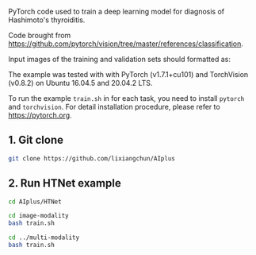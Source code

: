 PyTorch code used to train a deep learning model for diagnosis of Hashimoto's thyroiditis.

Code brought from https://github.com/pytorch/vision/tree/master/references/classification.

Input images of the training and validation sets should formatted as:

The example was tested with with PyTorch (v1.7.1+cu101) and TorchVision (v0.8.2) on Ubuntu 16.04.5 and 20.04.2 LTS.

To run the example `train.sh` in for each task, you need to install `pytorch` and `torchvision`.
For detail installation procedure, please refer to https://pytorch.org.


## 1. Git clone
```bash
git clone https://github.com/lixiangchun/AIplus
```

## 2. Run HTNet example
```bash
cd AIplus/HTNet

cd image-modality
bash train.sh

cd ../multi-modality
bash train.sh
```

